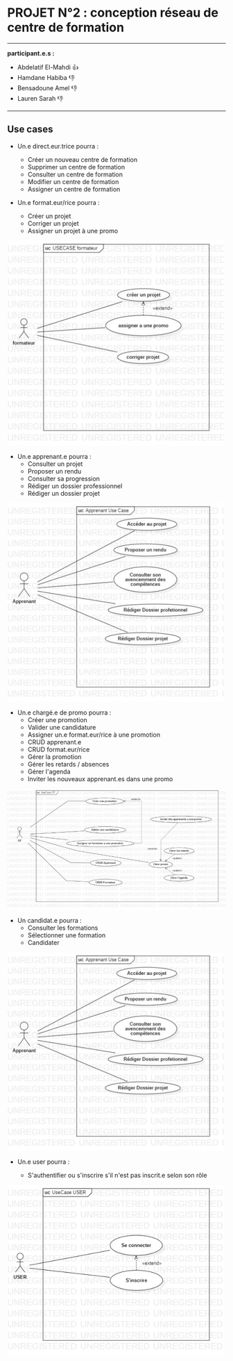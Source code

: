# **PROJET N°2 : conception réseau de centre de formation**


---

**participant.e.s :**
*  Abdelatif El-Mahdi :+1: 
*  Hamdane Habiba :-1:
*  Bensadoune Amel :-1:
*  Lauren Sarah :-1:

---

## Use cases 

- Un.e direct.eur.trice pourra : 
    - Créer un nouveau centre de formation
    - Supprimer un centre de formation
    - Consulter un centre de formation
    - Modifier un centre de formation
    - Assigner un centre de formation
    
 
  


- Un.e format.eur/rice pourra : 
    - Créer un projet
    - Corriger un projet
    - Assigner un projet à une promo
    
<img src="Diagrams Use Cases/3.jpg" width="500" title="hover text">

- Un.e apprenant.e pourra : 
    - Consulter un projet
    - Proposer un rendu
    - Consulter sa progression 
    - Rédiger un dossier professionnel
    - Rédiger un dossier projet 

<img src="Diagrams Use Cases/4.jpg" width="500" title="hover text">


- Un.e chargé.e de promo pourra : 
    - Créer une promotion
    - Valider une candidature
    - Assigner un.e format.eur/rice à une promotion
    - CRUD apprenant.e
    - CRUD format.eur/rice
    - Gérer la promotion
    - Gérer les retards / absences
    - Gérer l'agenda
    - Inviter les nouveaux apprenant.es dans une promo
    
<img src="Diagrams Use Cases/5.jpg" title="hover text">

- Un candidat.e pourra : 
    - Consulter les formations
    - Sélectionner une formation 
    - Candidater
    
<img src="Diagrams Use Cases/4.jpg" width="500" title="hover text">

- Un.e user pourra : 

    - S'authentifier ou s'inscrire s'il n'est pas inscrit.e selon son rôle
        
<img src="Diagrams Use Cases/2.jpg" width="500" title="hover text">
